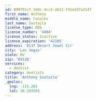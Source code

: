 ```yaml
---
id: 899791cf-1d4c-4cc3-ab11-f41e2d7a3147
first_name: Anthony
middle_name: Canales
last_name: Sustaita
license_type: DDS
license_number: '4404'
license_status: Inactive
license_expiration: '42185'
address: '8137 Desert Jewel Cir'
city: 'Las Vegas'
state: NV
zip: '89128'
services:
  - dentist
category: dentists
title: 'Anthony Sustaita'
_geoloc:
  lng: -115.265
  lat: 36.193501
---
```

